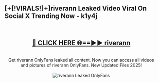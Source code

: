 <h2>[+[!VIRALS!]+]riverann Leaked Video Viral On Social X Trending Now - k1y4j</h2>
<br>
<div align="center">
<h2><a href="https://libra.edu.pl?riverann" rel="nofollow">🔴 CLICK HERE 🌐==►► riverann</a></h2>
<br>
Get riverann OnlyFans leaked all content. Now you can access all videos and pictures of riverann OnlyFans. New Updated Files 2025!
<br>
<br>
<a href="https://libra.edu.pl?riverann" rel="nofollow" data-target="animated-image.originalLink"><img src="https://i.ibb.co.com/WyWwxjT/player-gif2.gif" alt="riverann Leaked OnlyFans" style="max-width: 100%; display: inline-block;" data-target="animated-image.originalImage"></a>
</div>
<br>